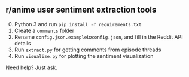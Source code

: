 r/anime user sentiment extraction tools
---------------------------------------

0. Python 3 and run `pip install -r requirements.txt`
1. Create a `comments` folder
2. Rename `config.json.example`to`config.json`, and fill in the Reddit API details
3. Run `extract.py` for getting comments from episode threads
4. Run `visualize.py` for plotting the sentiment visualization

Need help? Just ask.
